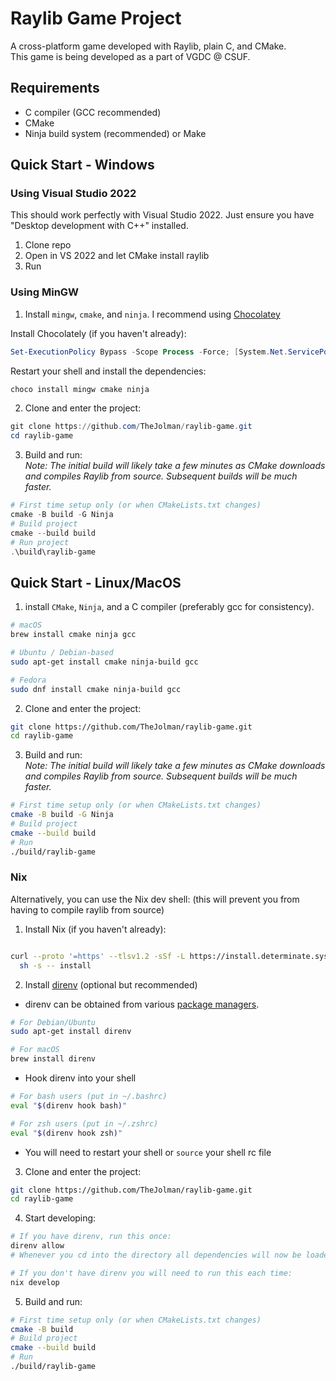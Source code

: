 # Raylib Game Project

A cross-platform game developed with Raylib, plain C, and CMake.  
This game is being developed as a part of VGDC @ CSUF.

## Requirements

- C compiler (GCC recommended)
- CMake
- Ninja build system (recommended) or Make

## Quick Start - Windows

### Using Visual Studio 2022

This should work perfectly with Visual Studio 2022. Just ensure you have "Desktop development with C++" installed.
1. Clone repo
2. Open in VS 2022 and let CMake install raylib
3. Run

### Using MinGW

1. Install `mingw`, `cmake`, and `ninja`. I recommend using [Chocolatey](https://chocolatey.org/)

Install Chocolately (if you haven't already):
```ps1
Set-ExecutionPolicy Bypass -Scope Process -Force; [System.Net.ServicePointManager]::SecurityProtocol = [System.Net.ServicePointManager]::SecurityProtocol -bor 3072; iex ((New-Object System.Net.WebClient).DownloadString('https://community.chocolatey.org/install.ps1'))
```
Restart your shell and install the dependencies:
```ps1
choco install mingw cmake ninja
```

2. Clone and enter the project:
```ps1
git clone https://github.com/TheJolman/raylib-game.git
cd raylib-game
```

3. Build and run:  
*Note: The initial build will likely take a few minutes as CMake downloads and compiles Raylib from source.
Subsequent builds will be much faster.*
```ps1
# First time setup only (or when CMakeLists.txt changes)
cmake -B build -G Ninja
# Build project
cmake --build build
# Run project
.\build\raylib-game
```

## Quick Start - Linux/MacOS

1. install `CMake`, `Ninja`, and a C compiler (preferably gcc for consistency).
```bash
# macOS
brew install cmake ninja gcc

# Ubuntu / Debian-based
sudo apt-get install cmake ninja-build gcc

# Fedora
sudo dnf install cmake ninja-build gcc
```

2. Clone and enter the project:
```bash
git clone https://github.com/TheJolman/raylib-game.git
cd raylib-game
```

3. Build and run:  
*Note: The initial build will likely take a few minutes as CMake downloads and compiles Raylib from source.
Subsequent builds will be much faster.*
```bash
# First time setup only (or when CMakeLists.txt changes)
cmake -B build -G Ninja
# Build project
cmake --build build
# Run
./build/raylib-game
```

### Nix

Alternatively, you can use the Nix dev shell: (this will prevent you from having to compile raylib from source)

1. Install Nix (if you haven't already):
```bash

curl --proto '=https' --tlsv1.2 -sSf -L https://install.determinate.systems/nix | \
  sh -s -- install
```

2. Install [direnv](https://direnv.net/) (optional but recommended)
* direnv can be obtained from various [package managers](https://direnv.net/docs/installation.html).
```bash
# For Debian/Ubuntu
sudo apt-get install direnv

# For macOS
brew install direnv
```

* Hook direnv into your shell
```bash
# For bash users (put in ~/.bashrc)
eval "$(direnv hook bash)"

# For zsh users (put in ~/.zshrc)
eval "$(direnv hook zsh)"
```
* You will need to restart your shell or `source` your shell rc file

3. Clone and enter the project:
```bash
git clone https://github.com/TheJolman/raylib-game.git
cd raylib-game
```

4. Start developing:
```bash
# If you have direnv, run this once:
direnv allow
# Whenever you cd into the directory all dependencies will now be loaded automatically

# If you don't have direnv you will need to run this each time:
nix develop
```

5. Build and run:
```bash
# First time setup only (or when CMakeLists.txt changes)
cmake -B build
# Build project
cmake --build build
# Run
./build/raylib-game
```
